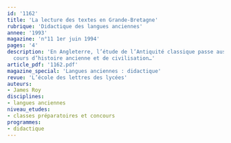 ```yaml
---
id: '1162'
title: 'La lecture des textes en Grande-Bretagne'
rubrique: 'Didactique des langues anciennes'
annee: '1993'
magazine: 'n°11 1er juin 1994'
pages: '4'
description: 'En Angleterre, l’étude de l’Antiquité classique passe aussi par des
  cours d’histoire ancienne et de civilisation…'
article_pdf: '1162.pdf'
magazine_special: 'Langues anciennes : didactique'
revue: 'L’école des lettres des lycées'
auteurs:
- James Roy
disciplines:
- langues anciennes
niveau_etudes:
- classes préparatoires et concours
programmes:
- didactique
---
```


